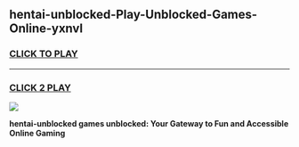 
## hentai-unblocked-Play-Unblocked-Games-Online-yxnvl
<h3>
<a href="https://premium76.site?title=hentai-unblocked&ref=25A">CLICK TO PLAY</a></h3>
<hr>

<h3>
<a href="https://premium76.site?title=hentai-unblocked&ref=25A">CLICK 2 PLAY</a>
  
</h3>

<a href="https://premium76.site?title=hentai-unblocked&ref=25A"><img src="https://clearcache.store/games.png"></a>


**hentai-unblocked games unblocked: Your Gateway to Fun and Accessible Online Gaming**
